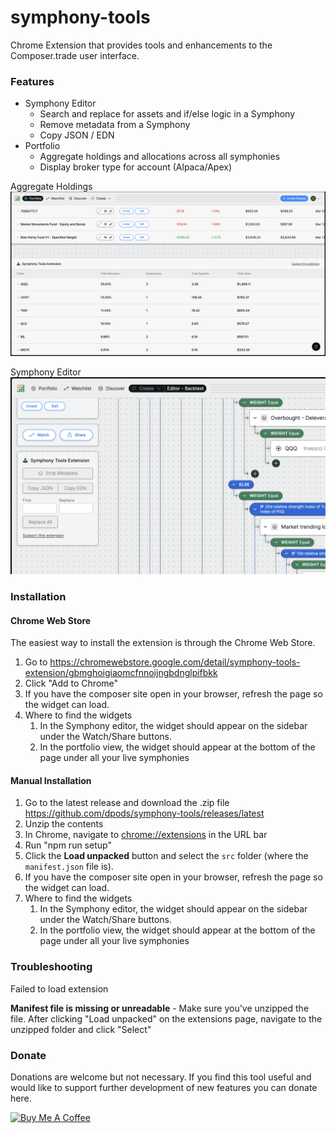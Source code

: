 # symphony-tools
Chrome Extension that provides tools and enhancements to the Composer.trade user interface.

### Features
- Symphony Editor
  - Search and replace for assets and if/else logic in a Symphony
  - Remove metadata from a Symphony
  - Copy JSON / EDN
- Portfolio
  - Aggregate holdings and allocations across all symphonies
  - Display broker type for account (Alpaca/Apex)

Aggregate Holdings
![Symphony Tools Extension - Portfolio](docs/images/portfolio.png)

Symphony Editor
![Symphony Tools Extension - Symphony Editor](docs/images/symphony-editor.png)

### Installation

#### Chrome Web Store
The easiest way to install the extension is through the Chrome Web Store.

1. Go to https://chromewebstore.google.com/detail/symphony-tools-extension/gbmghoigiaomcfnnoijngbdnglpifbkk
2. Click "Add to Chrome"
3. If you have the composer site open in your browser, refresh the page so the widget can load. 
4. Where to find the widgets
    1. In the Symphony editor, the widget should appear on the sidebar under the Watch/Share buttons.
    2. In the portfolio view, the widget should appear at the bottom of the page under all your live symphonies

#### Manual Installation
1. Go to the latest release and download the .zip file
    https://github.com/dpods/symphony-tools/releases/latest
2. Unzip the contents 
3. In Chrome, navigate to [chrome://extensions](chrome://extensions/) in the URL bar
4. Run "npm run setup"
5. Click the **Load unpacked** button and select the `src` folder (where the `manifest.json` file is).
6. If you have the composer site open in your browser, refresh the page so the widget can load.
7. Where to find the widgets
   1. In the Symphony editor, the widget should appear on the sidebar under the Watch/Share buttons. 
   2. In the portfolio view, the widget should appear at the bottom of the page under all your live symphonies


### Troubleshooting

Failed to load extension

**Manifest file is missing or unreadable** - Make sure you've unzipped the file. After clicking "Load unpacked" on the extensions page, navigate to the unzipped folder and click "Select"

### Donate

Donations are welcome but not necessary. If you find this tool useful and would like to support further development of new features you can donate here.

<a href="https://www.buymeacoffee.com/dpods" target="_blank"><img src="https://cdn.buymeacoffee.com/buttons/default-orange.png" alt="Buy Me A Coffee" height="41" width="174"></a>

